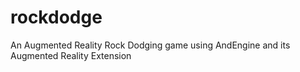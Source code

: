 rockdodge
=========

An Augmented Reality Rock Dodging game using AndEngine and its Augmented Reality Extension